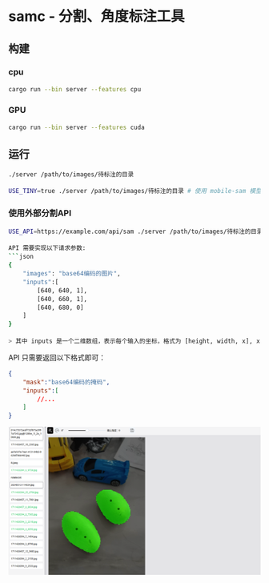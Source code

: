 # samc - 分割、角度标注工具


## 构建
### cpu

```bash
cargo run --bin server --features cpu
```
### GPU

```bash
cargo run --bin server --features cuda
```
## 运行
```bash
./server /path/to/images/待标注的目录

USE_TINY=true ./server /path/to/images/待标注的目录 # 使用 mobile-sam 模型

```
### 使用外部分割API
```bash
USE_API=https://example.com/api/sam ./server /path/to/images/待标注的目录

API 需要实现以下请求参数:
```json
{
    "images": "base64编码的图片",
    "inputs":[
        [640, 640, 1],
        [640, 660, 1],
        [640, 680, 0]
    ]
}

> 其中 inputs 是一个二维数组，表示每个输入的坐标，格式为 [height, width, x], x 只能是0 或 1，0表示背景，1表示前景

```
API 只需要返回以下格式即可：
```json
{
    "mask":"base64编码的掩码",
    "inputs":[
        //...
    ]
}
```

![screenshot-20240517-224120](./testdata/screenshot-20240517-224120.png)